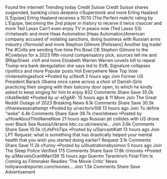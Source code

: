 Found the internet!
Trending today
Credit Suisse
Credit Suisse shares suspended, banking crisis deepens
r/Superstonk and more
Erling Haaland
[L’Équipe] Erling Haaland receives a 10/10 (The Perfect match) rating by L’Équipe, becoming the 2nd player in history to receive it twice
r/soccer and more
Ted Lasso
Can’t even enjoy TV in peace now (Ted Lasso S3)
r/chelseafc and more
Haas Automation
[Haas Automation]American company accused of violating sanctions, doing business with Russian arms industry
r/formula1 and more
Stephon Gilmore
[Pelissero] Another big trade! The #Colts are sending five-time Pro Bowl CB Stephon Gilmore to the #Cowboys for a 2023 fifth-round compensatory pick, sources tell me and @RapSheet.
r/nfl and more
Elizabeth Warren
Warren unveils bill to repeal Trump-era bank deregulation she says led to SVB, Signature collapses
r/politics and more
Popular posts
Hot
Everywhere
New
Top
Vote
r/interestingasfuck
•Posted by
u/Xeoft
2 hours ago
Join
Former US President Barack Obama once came across a choir of Danish Girls practicing their singing with their balcony door open, to which he kindly asked to keep singing for him to enjoy
832 Comments
Share
Save
35.0k
r/AskReddit
•Posted by
u/-eDgAR-
15 hours ago
& 11 More
Join
The Great Reddit Outage of 2023
Breaking News
6.1k Comments
Share
Save
30.5k
r/therewasanattempt
•Posted by
u/vectorix108
13 hours ago
Join
To define “woke”
4.4k Comments
Share
Save
39.7k
r/worldnews
•Posted by
u/HowAboutThisNameNow
21 hours ago
Russian jet collides with US drone over Black Sea
Russia/Ukraine
bbc.co.uk/news/w...
Join
3.6k Comments
Share
Save
10.5k
r/LifeProTips
•Posted by
u/SarcastiKatt
13 hours ago
Join
LPT Request: what is something that has drastically helped your mental health that you wish you started doing earlier?
Request
3.1k Comments
Share
Save
11.2k
r/funny
•Posted by
u/illustrationsbysimon
5 hours ago
Join
The Sleep Police
Verified
175 Comments
Share
Save
17.8k
r/movies
•Posted by
u/MarvelsGrantMan136
15 hours ago
Quentin Tarantino’s Final Film Is Coming as Filmmaker Readies ‘The Movie Critic’
News
hollywoodreporter.com/movies...
Join
1.5k Comments
Share
Save
Advertisement